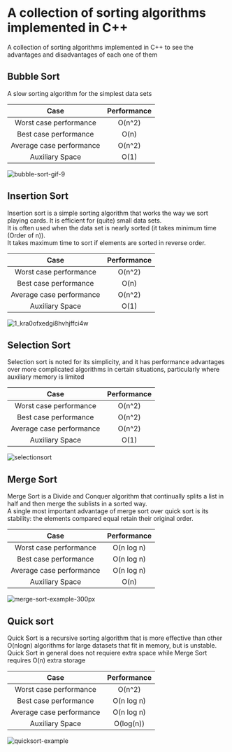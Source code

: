 # A collection of sorting algorithms implemented in C++

A collection of sorting algorithms implemented in C++ to see the advantages and disadvantages of each one of them

## Bubble Sort
A slow sorting algorithm for the simplest data sets

| Case  | Performance |
| :---: | :---: |
| Worst case performance   | O(n^2)  |
| Best case performance  | O(n)  |
| Average case performance  | O(n^2)  |
| Auxiliary Space           | O(1)  |

![bubble-sort-gif-9](https://user-images.githubusercontent.com/36489953/42171410-83532a64-7e19-11e8-95a1-b2dd3aaedc43.gif)


## Insertion Sort
Insertion sort is a simple sorting algorithm that works the way we sort playing cards. It is efficient for (quite) small data sets.  
It is often used when the data set is nearly sorted (it takes minimum time (Order of n)).    
It takes maximum time to sort if elements are sorted in reverse order.
 

| Case  | Performance |
| :---: | :---: |
| Worst case performance   | O(n^2)  |
| Best case performance  | O(n)  |
| Average case performance  | O(n^2)  |
| Auxiliary Space           | O(1)  |

![1_kra0ofxedgi8hvhjffci4w](https://user-images.githubusercontent.com/36489953/42171484-b508016a-7e19-11e8-8d47-3b95d788d579.gif)

## Selection Sort

Selection sort is noted for its simplicity, and it has performance advantages over more complicated algorithms in certain situations, particularly where auxiliary memory is limited

| Case  | Performance |
| :---: | :---: |
| Worst case performance   | O(n^2)  |
| Best case performance  | O(n^2)  |
| Average case performance  | O(n^2)  |
| Auxiliary Space           | O(1)  |

![selectionsort](https://user-images.githubusercontent.com/36489953/42171344-5554d9d2-7e19-11e8-8537-7811ebbbd1b6.gif)


## Merge Sort
Merge Sort is a Divide and Conquer algorithm that continually splits a list in half and then merge the sublists in a sorted way.    
A single most important advantage of merge sort over quick sort is its stability: the elements compared equal retain their original order.  


| Case  | Performance |
| :---: | :---: |
| Worst case performance   | O(n log n)  |
| Best case performance  | O(n log n)  |
| Average case performance  | O(n log n)  |
| Auxiliary Space           | O(n)  |  


![merge-sort-example-300px](https://user-images.githubusercontent.com/36489953/42171944-ed5814c8-7e1a-11e8-9d30-10ae8047bb17.gif)

## Quick sort

Quick Sort is a recursive sorting algorithm that is more effective than other O(nlogn) algorithms for large datasets that fit in memory, but is unstable. Quick Sort in general does not requiere extra space while Merge Sort requires O(n) extra storage

| Case  | Performance |
| :---: | :---: |
| Worst case performance   | O(n^2)  |
| Best case performance  | O(n log n)  |
| Average case performance  | O(n log n)  |
| Auxiliary Space           | O(log(n)) |

![quicksort-example](https://user-images.githubusercontent.com/36489953/42190383-0923306a-7e5d-11e8-86b3-1e9f7a79b782.gif)
